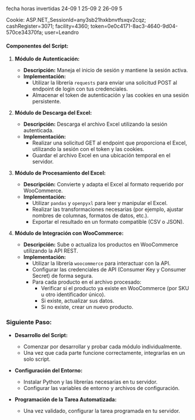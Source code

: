 fecha horas invertidas
24-09 1
25-09 2
26-09 5


Cookie:
ASP.NET_SessionId=any3sb21hxkbnvtfsxqv2cqz;
cashRegister=3071;
facility=4360;
token=0e0c4171-8ac3-4640-9d04-570ce34370fa;
user=Leandro

#### **Componentes del Script:**

1. **Módulo de Autenticación:**
   - **Descripción:** Maneja el inicio de sesión y mantiene la sesión activa.
   - **Implementación:**
     - Utilizar la librería `requests` para enviar una solicitud POST al endpoint de login con tus credenciales.
     - Almacenar el token de autenticación y las cookies en una sesión persistente.

2. **Módulo de Descarga del Excel:**
   - **Descripción:** Descarga el archivo Excel utilizando la sesión autenticada.
   - **Implementación:**
     - Realizar una solicitud GET al endpoint que proporciona el Excel, utilizando la sesión con el token y las cookies.
     - Guardar el archivo Excel en una ubicación temporal en el servidor.

3. **Módulo de Procesamiento del Excel:**
   - **Descripción:** Convierte y adapta el Excel al formato requerido por WooCommerce.
   - **Implementación:**
     - Utilizar `pandas` y `openpyxl` para leer y manipular el Excel.
     - Realizar las transformaciones necesarias (por ejemplo, ajustar nombres de columnas, formatos de datos, etc.).
     - Exportar el resultado en un formato compatible (CSV o JSON).

4. **Módulo de Integración con WooCommerce:**
   - **Descripción:** Sube o actualiza los productos en WooCommerce utilizando la API REST.
   - **Implementación:**
     - Utilizar la librería `woocommerce` para interactuar con la API.
     - Configurar las credenciales de API (Consumer Key y Consumer Secret) de forma segura.
     - Para cada producto en el archivo procesado:
       - Verificar si el producto ya existe en WooCommerce (por SKU u otro identificador único).
       - Si existe, actualizar sus datos.
       - Si no existe, crear un nuevo producto.


### **Siguiente Paso:**

- **Desarrollo del Script:**
  - Comenzar por desarrollar y probar cada módulo individualmente.
  - Una vez que cada parte funcione correctamente, integrarlas en un solo script.

- **Configuración del Entorno:**
  - Instalar Python y las librerías necesarias en tu servidor.
  - Configurar las variables de entorno y archivos de configuración.

- **Programación de la Tarea Automatizada:**
  - Una vez validado, configurar la tarea programada en tu servidor.